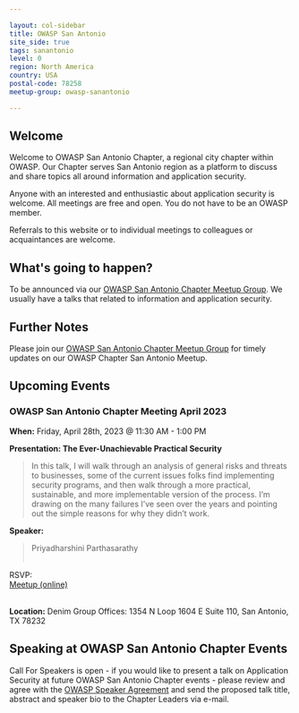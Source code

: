 ```yaml
---

layout: col-sidebar
title: OWASP San Antonio
site_side: true
tags: sanantonio
level: 0
region: North America
country: USA
postal-code: 78258
meetup-group: owasp-sanantonio

---
```


## Welcome
Welcome to OWASP San Antonio Chapter, a regional city chapter within OWASP. Our Chapter serves San Antonio region as a platform to discuss and share topics all around information and application security.

Anyone with an interested and enthusiastic about application security is welcome. All meetings are free and open. You do not have to be an OWASP member.

Referrals to this website or to individual meetings to colleagues or acquaintances are welcome.

## What's going to happen?
To be announced via our [OWASP San Antonio Chapter Meetup Group](https://www.meetup.com/owasp-sanantonio/).
We usually have a talks that related to information and application security.

## Further Notes
Please join our [OWASP San Antonio Chapter Meetup Group](https://www.meetup.com/owasp-sanantonio/) for timely updates on our OWASP Chapter San Antonio Meetup.

## Upcoming Events ##
### OWASP San Antonio Chapter Meeting April 2023 ###

**When:** Friday, April 28th, 2023 @ 11:30 AM - 1:00 PM

**Presentation: The Ever-Unachievable Practical Security** 
<blockquote> 
In this talk, I will walk through an analysis of general risks and threats to businesses, some of the current issues folks find implementing security programs, and then walk through a more practical, sustainable, and more implementable version of the process. I’m drawing on the many failures I’ve seen over the years and pointing out the simple reasons for why they didn’t work.
</blockquote>

**Speaker:** 
<blockquote>
Priyadharshini Parthasarathy
<br><br>
</blockquote>
RSVP:<br>
<a href="https://www.meetup.com/owasp-sanantonio/events/292870330/" target="_blank">Meetup (online)</a>
<br><br>

**Location:** Denim Group Offices: 1354 N Loop 1604 E Suite 110, San Antonio, TX 78232

Speaking at OWASP San Antonio Chapter Events
--------------------------------------------
Call For Speakers is open - if you would like to present a talk on Application Security at future OWASP San Antonio Chapter events - please review and agree with the [OWASP Speaker Agreement](Speaker_Agreement "wikilink") and send the proposed talk title, abstract and speaker bio to the Chapter Leaders via e-mail.

